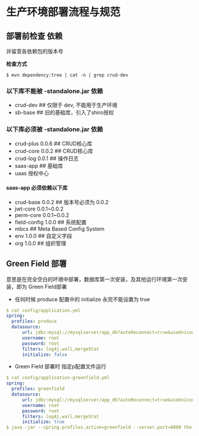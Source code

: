 # 生产环境部署流程与规范

## 部署前检查 依赖
并留意各依赖包的版本号

**检查方式**
```shell
$ mvn dependency:tree | cat -n | grep crud-dev
```

### 以下库不能被 **-standalone.jar** 依赖
- crud-dev   ## 仅限于 dev, 不能用于生产环境
- sb-base    ## 旧的基础库，引入了shiro授权

### 以下库必须被 **-standalone.jar** 依赖
- crud-plus 0.0.6  ## CRUD核心库
- crud-core 0.0.2  ## CRUD核心库
- crud-log 0.0.1   ## 操作日志
- saas-app  ## 基础库
- uaas 授权中心

#### saas-app 必须依赖以下库
- crud-base 0.0.2    ## 版本号必须为 0.0.2
- jwt-core 0.0.1~0.0.2
- perm-core 0.0.1~0.0.2
- field-config 1.0.0  ## 系统配置
- mbcs  ## Meta Based Config System
- env 1.0.0   ## 自定义字段
- org 1.0.0   ## 组织管理

## Green Field 部署
意思是在完全空白的环境中部署，数据库第一次安装，及其他运行环境第一次安装，即为 Green Field部署

- 任何时候 produce 配置中的 initialize 永完不能设置为 true
```yaml
$ cat config/application.yml
spring:
  profiles: produce
  datasource:
      url: jdbc:mysql://mysqlserver/app_db?autoReconnect=true&useUnicode=true&characterEncoding=utf8&zeroDateTimeBehavior=convertToNull
      username: root
      password: root
      filters: log4j,wall,mergeStat
      initialize: false
```

- Green Field 部署时 指定p配置文件运行
```yaml
$ cat config/application-greenfield.yml
spring:
  profiles: greenfield
  datasource:
      url: jdbc:mysql://mysqlserver/app_db?autoReconnect=true&useUnicode=true&characterEncoding=utf8&zeroDateTimeBehavior=convertToNull
      username: root
      password: root
      filters: log4j,wall,mergeStat
      initialize: true
$ java -jar --spring.profiles.active=greenfield --server.port=8080 the-standalone-1.0.0.jar 
```

